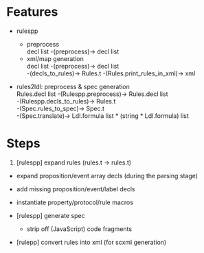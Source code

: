 # Features

- rulespp  
  - preprocess  
    decl list -(preprocess)-> decl list
  - xml/map generation  
    decl list -(preprocess)-> decl list  
    -(decls\_to\_rules)-> Rules.t -(Rules.print\_rules\_in\_xml)-> xml

- rules2ldl: preprocess & spec generation  
  Rules.decl list -(Rulespp.preprocess)-> Rules.decl list  
  -(Rulespp.decls\_to_rules)-> Rules.t  
  -(Spec.rules\_to\_spec)-> Spec.t  
  -(Spec.translate)-> Ldl.formula list * (string * Ldl.formula) list

# Steps
1. [rulespp] expand rules (rules.t -> rules.t)
  - expand proposition/event array decls (during the parsing stage)
  - add missing proposition/event/label decls
  - instantiate property/protocol/rule macros

- [rulespp] generate spec
  - strip off (JavaScript) code fragments

- [rulepp] convert rules into xml (for scxml generation)
